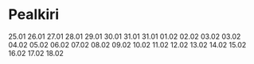 # Pealkiri

25.01
26.01
27.01
28.01
29.01
30.01
31.01
31.01
01.02
02.02
03.02
03.02
04.02
05.02
06.02
07.02
08.02
09.02
10.02
11.02
12.02
13.02
14.02
15.02
16.02
17.02
18.02